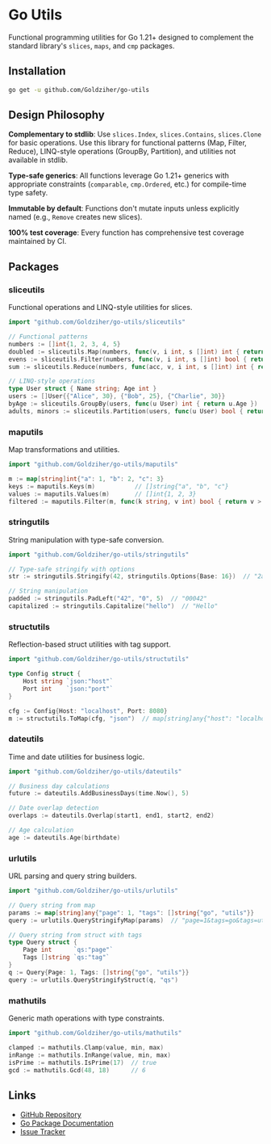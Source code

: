 # Go Utils

Functional programming utilities for Go 1.21+ designed to complement the standard library's `slices`, `maps`, and `cmp` packages.

## Installation

```bash
go get -u github.com/Goldziher/go-utils
```

## Design Philosophy

**Complementary to stdlib**: Use `slices.Index`, `slices.Contains`, `slices.Clone` for basic operations. Use this library for functional patterns (Map, Filter, Reduce), LINQ-style operations (GroupBy, Partition), and utilities not available in stdlib.

**Type-safe generics**: All functions leverage Go 1.21+ generics with appropriate constraints (`comparable`, `cmp.Ordered`, etc.) for compile-time type safety.

**Immutable by default**: Functions don't mutate inputs unless explicitly named (e.g., `Remove` creates new slices).

**100% test coverage**: Every function has comprehensive test coverage maintained by CI.

## Packages

### sliceutils
Functional operations and LINQ-style utilities for slices.

```go
import "github.com/Goldziher/go-utils/sliceutils"

// Functional patterns
numbers := []int{1, 2, 3, 4, 5}
doubled := sliceutils.Map(numbers, func(v, i int, s []int) int { return v * 2 })
evens := sliceutils.Filter(numbers, func(v, i int, s []int) bool { return v%2 == 0 })
sum := sliceutils.Reduce(numbers, func(acc, v, i int, s []int) int { return acc + v }, 0)

// LINQ-style operations
type User struct { Name string; Age int }
users := []User{{"Alice", 30}, {"Bob", 25}, {"Charlie", 30}}
byAge := sliceutils.GroupBy(users, func(u User) int { return u.Age })
adults, minors := sliceutils.Partition(users, func(u User) bool { return u.Age >= 18 })
```

### maputils
Map transformations and utilities.

```go
import "github.com/Goldziher/go-utils/maputils"

m := map[string]int{"a": 1, "b": 2, "c": 3}
keys := maputils.Keys(m)           // []string{"a", "b", "c"}
values := maputils.Values(m)       // []int{1, 2, 3}
filtered := maputils.Filter(m, func(k string, v int) bool { return v > 1 })
```

### stringutils
String manipulation with type-safe conversion.

```go
import "github.com/Goldziher/go-utils/stringutils"

// Type-safe stringify with options
str := stringutils.Stringify(42, stringutils.Options{Base: 16})  // "2a"

// String manipulation
padded := stringutils.PadLeft("42", "0", 5)  // "00042"
capitalized := stringutils.Capitalize("hello")  // "Hello"
```

### structutils
Reflection-based struct utilities with tag support.

```go
import "github.com/Goldziher/go-utils/structutils"

type Config struct {
    Host string `json:"host"`
    Port int    `json:"port"`
}

cfg := Config{Host: "localhost", Port: 8080}
m := structutils.ToMap(cfg, "json")  // map[string]any{"host": "localhost", "port": 8080}
```

### dateutils
Time and date utilities for business logic.

```go
import "github.com/Goldziher/go-utils/dateutils"

// Business day calculations
future := dateutils.AddBusinessDays(time.Now(), 5)

// Date overlap detection
overlaps := dateutils.Overlap(start1, end1, start2, end2)

// Age calculation
age := dateutils.Age(birthdate)
```

### urlutils
URL parsing and query string builders.

```go
import "github.com/Goldziher/go-utils/urlutils"

// Query string from map
params := map[string]any{"page": 1, "tags": []string{"go", "utils"}}
query := urlutils.QueryStringifyMap(params)  // "page=1&tags=go&tags=utils"

// Query string from struct with tags
type Query struct {
    Page int      `qs:"page"`
    Tags []string `qs:"tag"`
}
q := Query{Page: 1, Tags: []string{"go", "utils"}}
query := urlutils.QueryStringifyStruct(q, "qs")
```

### mathutils
Generic math operations with type constraints.

```go
import "github.com/Goldziher/go-utils/mathutils"

clamped := mathutils.Clamp(value, min, max)
inRange := mathutils.InRange(value, min, max)
isPrime := mathutils.IsPrime(17)  // true
gcd := mathutils.Gcd(48, 18)      // 6
```

## Links

- [GitHub Repository](https://github.com/Goldziher/go-utils)
- [Go Package Documentation](https://pkg.go.dev/github.com/Goldziher/go-utils)
- [Issue Tracker](https://github.com/Goldziher/go-utils/issues)
